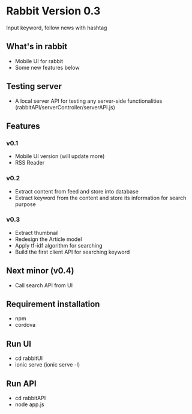 # Rabbit Version 0.3
Input keyword, follow news with hashtag

## What's in rabbit
* Mobile UI for rabbit
* Some new features below

## Testing server
* A local server API for testing any server-side functionalities (rabbitAPI/serverController/serverAPI.js)

## Features
### v0.1
* Mobile UI version (will update more)
* RSS Reader

### v0.2
* Extract content from feed and store into database
* Extract keyword from the content and store its information for search purpose

### v0.3
* Extract thumbnail
* Redesign the Article model
* Apply tf-idf algorithm for searching
* Build the first client API for searching keyword

## Next minor (v0.4)
* Call search API from UI

## Requirement installation
* npm
* cordova

## Run UI
* cd rabbitUI
* ionic serve (ionic serve -l)

## Run API
* cd rabbitAPI
* node app.js